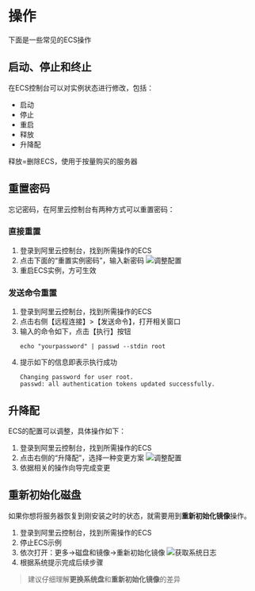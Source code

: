 # 操作

下面是一些常见的ECS操作

## 启动、停止和终止

在ECS控制台可以对实例状态进行修改，包括：

- 启动
- 停止
- 重启
- 释放
- 升降配

释放=删除ECS，使用于按量购买的服务器

## 重置密码

忘记密码，在阿里云控制台有两种方式可以重置密码：

### 直接重置

1. 登录到阿里云控制台，找到所需操作的ECS
2. 点击下面的“重置实例密码”，输入新密码
   ![调整配置](https://libs.websoft9.com/Websoft9/DocsPicture/zh/aliyun/aliyun-resetpw-websoft9.png)
3. 重启ECS实例，方可生效

### 发送命令重置

1. 登录到阿里云控制台，找到所需操作的ECS
2. 点击右侧【远程连接】>【发送命令】，打开相关窗口
3. 输入的命令如下，点击【执行】按钮
   ```
   echo "yourpassword" | passwd --stdin root  
   ```
4. 提示如下的信息即表示执行成功
   ```
   Changing password for user root.
   passwd: all authentication tokens updated successfully.
   ```

## 升降配

ECS的配置可以调整，具体操作如下：

1. 登录到阿里云控制台，找到所需操作的ECS
2. 点击右侧的“升降配”，选择一种变更方案
   ![调整配置](https://libs.websoft9.com/Websoft9/DocsPicture/zh/aliyun/aliyun-changeecsconfigure-websoft9.png)
3. 依据相关的操作向导完成变更

## 重新初始化磁盘

如果你想将服务器恢复到刚安装之时的状态，就需要用到**重新初始化镜像**操作。

1. 登录到阿里云控制台，找到所需操作的ECS
2. 停止ECS示例
2. 依次打开：更多->磁盘和镜像->重新初始化镜像
   ![获取系统日志](https://libs.websoft9.com/Websoft9/DocsPicture/zh/aliyun/aliyun-iniecs-websoft9.png)
3. 根据系统提示完成后续步骤

> 建议仔细理解**更换系统盘**和**重新初始化镜像**的差异
